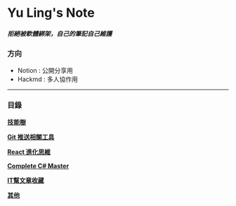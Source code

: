 # Yu Ling's Note

##### _拒絕被軟體綁架，自己的筆記自己維護_

### 方向

- Notion : 公開分享用
- Hackmd : 多人協作用

---

### 目錄

**[技能樹](./skillTree/技能樹.md)**

**[Git 推送相關工具](./Git相關/git%20tool.md)**

**[React 進化思維](./react進化思維/bookOutline.md)**

**[Complete C# Master](./Complete%20C%20sharp%20Master/Complete-C-sharp-Master.md)**

**[IT幫文章收藏](./iT邦幫忙文章.md)**

**[其他](./other/other.md)**
